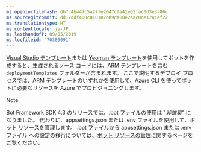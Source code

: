 ```yaml
---
ms.openlocfilehash: db7c4b447c5a27fe2047cfa41e65fac0d3e3a86c
ms.sourcegitcommit: dd12ddf408c010182b09da88e2aac0de124cef22
ms.translationtype: HT
ms.contentlocale: ja-JP
ms.lasthandoff: 09/05/2019
ms.locfileid: "70386091"
---
```

[Visual Studio テンプレート](https://docs.microsoft.com/azure/bot-service/dotnet/bot-builder-dotnet-sdk-quickstart?view=azure-bot-service-4.0)または [Yeoman テンプレート](https://docs.microsoft.com/azure/bot-service/javascript/bot-builder-javascript-quickstart?view=azure-bot-service-4.0)を使用してボットを作成すると、生成されるソース コードには、ARM テンプレートを含む `deploymentTemplates` フォルダーが含まれます。 ここで説明するデプロイ プロセスでは、ARM テンプレートのいずれかを使用して、Azure CLI を使ってボットに必要なリソースを Azure でプロビジョニングします。 

> [!NOTE]
> Bot Framework SDK 4.3 のリリースでは、.bot ファイルの使用は "_非推奨_" になりました。 代わりに、appsettings.json または .env ファイルを使用して、ボット リソースを管理します。 .bot ファイルから appsettings.json または .env ファイル への設定の移行については、[ボット リソースの管理](https://docs.microsoft.com/azure/bot-service/bot-file-basics?view=azure-bot-service-4.0)に関するページをご覧ください。
